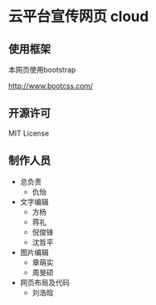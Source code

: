 # 云平台宣传网页  cloud

## 使用框架

本网页使用bootstrap

http://www.bootcss.com/

## 开源许可 

MIT License


## 制作人员

- 总负责
    - 仇怡
- 文字编辑
    - 方杨
    - 蒋礼
    - 倪俊锋
    - 沈哲平
- 图片编辑
    - 章萌实
    - 周旻硕
- 网页布局及代码
    - 刘浩晗
